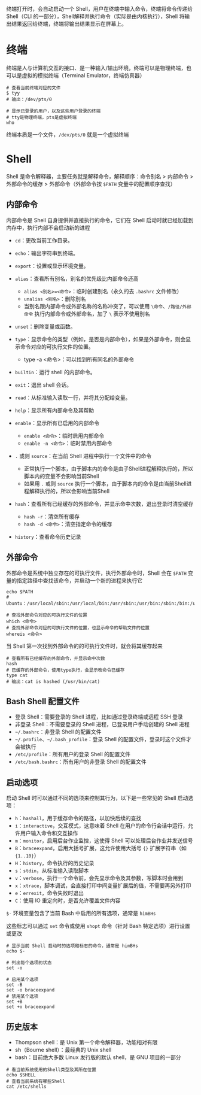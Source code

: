 终端打开时，会自动启动一个 Shell，用户在终端中输入命令，终端将命令传递给 Shell（CLI 的一部分），Shell解释并执行命令（实际是由内核执行），Shell 将输出结果返回给终端，终端将输出结果显示在屏幕上。

# 终端
终端是人与计算机交互的接口、是一种输入/输出环境，终端可以是物理终端，也可以是虚拟的模拟终端（Terminal Emulator，终端仿真器）

```shell
# 查看当前终端对应的文件
$ tyy
# 输出：/dev/pts/0

# 显示已登录的用户，以及这些用户登录的终端
# tty是物理终端，pts是虚拟终端
who
```

终端本质是一个文件，`/dev/pts/0` 就是一个虚拟终端

# Shell
Shell 是命令解释器，主要任务就是解释命令，解释顺序：命令别名 > 内部命令 > 外部命令的缓存 > 外部命令（外部命令按 `$PATH` 变量中的配置顺序查找）

## 内部命令
内部命令是 Shell 自身提供并直接执行的命令，它们在 Shell 启动时就已经加载到内存中，执行内部不会启动新的进程

+ `cd`：更改当前工作目录。
+ `echo`：输出字符串到终端。
+ `export`：设置或显示环境变量。
+ `alias`：查看所有别名，别名的优先级比内部命令还高
    - `alias <别名>=<命令>`：临时创建别名（永久的去 `.bashrc` 文件修改）
    - `unalias <别名>`：删除别名
    - 当别名跟内部命令或外部名称的名称冲突了，可以使用 `\命令`、`/路径/外部命令` 执行内部命令或外部命名，加了 `\` 表示不使用别名
+ `unset`：删除变量或函数。
+ `type`：显示命令的类型（例如，是否是内部命令），如果是外部命令，则会显示命令对应的可执行文件的位置。
    - type -a <命令>：可以找到所有同名的外部命令
+ `builtin`：运行 shell 的内部命令。
+ `exit`：退出 shell 会话。
+ `read`：从标准输入读取一行，并将其分配给变量。
+ `help`：显示所有内部命令及其帮助
+ `enable`：显示所有已启用的内部命令
    - `enable <命令>`：临时启用内部命令
    - `enable -n <命令>`：临时禁用内部命令
+ `.` 或则 `source`：在当前 Shell 进程中执行一个文件中的命令
    + 正常执行一个脚本，由于脚本内的命令是由子Shell进程解释执行的，所以脚本内的变量不会影响当前Shell
    + 如果用 `.` 或则 `source` 执行一个脚本，由于脚本内的命令是由当前Shell进程解释执行的，所以会影响当前Shell

+ `hash`：查看所有已经缓存的外部命令，并显示命中次数，退出登录时清空缓存
    - `hash -r`：清空所有缓存
    - `hash -d <命令>`：清空指定命令的缓存
+ `history`：查看命令历史记录

## 外部命令
外部命令是系统中独立存在的可执行文件，执行外部命令时，Shell 会在 `$PATH` 变量的指定路径中查找该命令，并启动一个新的进程来执行它

```shell
echo $PATH
# Ubuntu：/usr/local/sbin:/usr/local/bin:/usr/sbin:/usr/bin:/sbin:/bin:/usr/games:/usr/local/games:/snap/bin

# 查找外部命令对应的可执行文件的位置
which <命令>
# 查找外部命令对应的可执行文件的位置，也显示命令的帮助文件的位置
whereis <命令>
```

当 Shell 第一次找到外部命令的的可执行文件时，就会将其缓存起来

```shell
# 查看所有已经缓存的外部命令，并显示命中次数
hash
# 已缓存的外部命令，使用type执行，会显示改命令已缓存
type cat
# 输出：cat is hashed (/usr/bin/cat)
```

## Bash Shell 配置文件
+ 登录 Shell：需要登录的 Shell 进程，比如通过登录终端或远程 SSH 登录
+ 非登录 Shell：不需要登录的 Shell 进程，已登录用户手动创建的 Shell 进程
+ `~/.bashrc`：非登录 Shell 的配置文件
+ `~/.profile`、`~/.bash_profile`：登录 Shell 的配置文件，登录时这个文件才会被执行
+ `/etc/profile`：所有用户的登录 Shell 的配置文件
+ `/etc/bash.bashrc`：所有用户的非登录 Shell 的配置文件

## 启动选项
启动 Shell 时可以通过不同的选项来控制其行为，以下是一些常见的 Shell 启动选项：

+ `h`：`hashall`，用于缓存命令的路径，以加快后续的查找
+ `i`：`interactive`，交互模式，这意味着 Shell 在用户的命令行会话中运行，允许用户输入命令和交互操作
+ `m`：`monitor`，启用后台作业监控，这使得 Shell 可以处理后台作业并发送信号
+ `B`：`braceexpand`，启用大括号扩展，这允许使用大括号 `{}` 扩展字符串（如 `{1..10}`）
+ `H`：`history`，命令执行的历史记录
+ `s`：`stdin`，从标准输入读取脚本
+ `v`：`verbose`，执行一个命令前，会先显示命令及其参数，写脚本时会用到
+ `x`：`xtrace`，脚本调试，会直接打印中间变量扩展后的值，不需要再另外打印
+ `e`：`errexit`，命令失败时退出
+ `C`：使用 IO 重定向时，是否允许覆盖文件内容

`$-` 环境变量包含了当前 Bash 中启用的所有选项，通常是 `himBHs`

这些标志可以通过 `set` 命令或使用 `shopt` 命令（针对 Bash 特定选项）进行设置或更改

```shell
# 显示当前 Shell 启动时的选项和标志的命令，通常是 himBHs
echo $-

# 列出每个选项的状态
set -o

# 启用某个选项
set -B
set -o braceexpand
# 禁用某个选项
set +B
set +o braceexpand
```

## 历史版本
+ Thompson shell：是 Unix 第一个命令解释器，功能相对有限
+ sh（Bourne shell）：最经典的 Unix shell
+ bash：目前绝大多数 Linux 发行版的默认 shell，是 GNU 项目的一部分

```shell
# 看当前系统使用的Shell类型及其所在位置
echo $SHELL
# 查看当前系统有哪些Shell
cat /etc/shells
```

